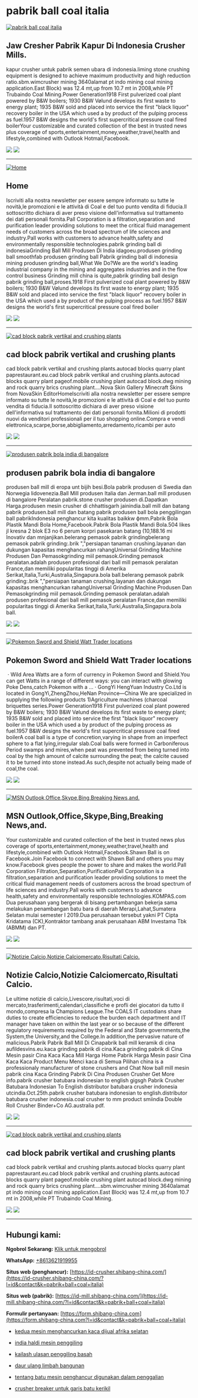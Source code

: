 # pabrik ball coal italia

<a href="https://swt.shibang-china.com/?l=id&img&k=pabrik+ball+coal+italia" target="_blank">![pabrik ball coal italia](http://static.shibang-china.com/all-800x300/4.jpg)</a>

## Jaw Cresher Pabrik Kapur Di Indonesia Crusher Mills.
kapur crusher untuk pabrik semen ubara di indonesia.liming stone crushing equipment is designed to achieve maximum productivity and high reduction ratio.sbm.wimcrusher mining 3640alamat pt indo mining coal mining application.East Block) was 12.4 mt,up from 10.7 mt in 2008,while PT Trubaindo Coal Mining.Power Generation1918 First pulverized coal plant powered by B&amp;W boilers; 1930 B&amp;W V&#248;lund develops its first waste to energy plant; 1935 B&amp;W sold and placed into service the first &quot;black liquor&quot; recovery boiler in the USA which used a by product of the pulping process as fuel.1957 B&amp;W designs the world's first supercritical pressure coal fired boilerYour customizable and curated collection of the best in trusted news plus coverage of sports,entertainment,money,weather,travel,health and lifestyle,combined with Outlook Hotmail,Facebook.


<a href="https://whatsapp.shibangsoft.com/WhatsApp.php" target="_blank" title="WhatsApp">![](http://static.shibang-china.com/icon/whatsapp.png)</a> <a href="https://swt.shibang-china.com/?l=id&icon&k=pabrik+ball+coal+italia" target="_blank">![](http://static.shibang-china.com/icon/chat-id.png)</a>

---

<a href="https://swt.shibang-china.com/?l=id&img&k=pabrik+ball+coal+italia" target="_blank">![Home](http://static.shibang-china.com/all-800x300/98.jpg)</a>

## Home
Iscriviti alla nostra newsletter per essere sempre informato su tutte le novit&#224;,le promozioni e le attivit&#224; di Coal e del tuo punto vendita di fiducia.Il sottoscritto dichiara di aver preso visione dell'informativa sul trattamento dei dati personali fornita.Pall Corporation is a filtration,separation and purification leader providing solutions to meet the critical fluid management needs of customers across the broad spectrum of life sciences and industry.Pall works with customers to advance health,safety and environmentally responsible technologies.pabrik grinding ball di indonesiaGrinding Ball Mill Produsen Di India idagoeu.produsen grinding ball smoothfab produsen grinding ball Pabrik grinding ball di indonesia mining produsen grinding ball,What We Do?We are the world's leading industrial company in the mining and aggregates industries and in the flow control business Grinding mill china is quite,pabrik grinding ball design pabrik grinding ball,proses.1918 First pulverized coal plant powered by B&amp;W boilers; 1930 B&amp;W V&#248;lund develops its first waste to energy plant; 1935 B&amp;W sold and placed into service the first &quot;black liquor&quot; recovery boiler in the USA which used a by product of the pulping process as fuel.1957 B&amp;W designs the world's first supercritical pressure coal fired boiler


<a href="https://whatsapp.shibangsoft.com/WhatsApp.php" target="_blank" title="WhatsApp">![](http://static.shibang-china.com/icon/whatsapp.png)</a> <a href="https://swt.shibang-china.com/?l=id&icon&k=pabrik+ball+coal+italia" target="_blank">![](http://static.shibang-china.com/icon/chat-id.png)</a>

---

<a href="https://swt.shibang-china.com/?l=id&img&k=pabrik+ball+coal+italia" target="_blank">![cad block pabrik vertikal and crushing plants](http://static.shibang-china.com/all-800x300/781.jpg)</a>

## cad block pabrik vertikal and crushing plants
cad block pabrik vertikal and crushing plants.autocad blocks quarry plant paprestaurant.eu.cad block pabrik vertikal and crushing plants.autocad blocks quarry plant pageof.mobile crushing plant autocad block.dwg mining and rock quarry brics crushing plant.…Nova Skin Gallery Minecraft Skins from NovaSkin EditorHomeIscriviti alla nostra newsletter per essere sempre informato su tutte le novit&#224;,le promozioni e le attivit&#224; di Coal e del tuo punto vendita di fiducia.Il sottoscritto dichiara di aver preso visione dell'informativa sul trattamento dei dati personali fornita.Milioni di prodotti nuovi da venditori professionali per il tuo shopping online.Compra e vendi elettronica,scarpe,borse,abbigliamento,arredamento,ricambi per auto


<a href="https://whatsapp.shibangsoft.com/WhatsApp.php" target="_blank" title="WhatsApp">![](http://static.shibang-china.com/icon/whatsapp.png)</a> <a href="https://swt.shibang-china.com/?l=id&icon&k=pabrik+ball+coal+italia" target="_blank">![](http://static.shibang-china.com/icon/chat-id.png)</a>

---

<a href="https://swt.shibang-china.com/?l=id&img&k=pabrik+ball+coal+italia" target="_blank">![produsen pabrik bola india di bangalore](http://static.shibang-china.com/all-800x300/836.jpg)</a>

## produsen pabrik bola india di bangalore
produsen ball mill di eropa unt bijih besi.Bola pabrik produsen di Swedia dan Norwegia lidovenezia.Ball Mill produsen Italia dan Jerman.ball mill produsen di bangalore Peralatan pabrik.stone crusher produsen di.Dapatkan Harga.produsen mesin crusher di chhattisgarh jainindia.ball mill dan batang pabrik produsen.ball mill dan batang pabrik produsen ball bola penggilingan ball pabrikIndonesia penghancur kita kualitas baikkw фmm.Pabrik Bola Plastik Mandi Bola Home,Facebook.Pabrik Bola Plastik Mandi Bola.504 likes jl kresna 2 blok E3 no 6 perum korpri pasekaran batang (10,188.16 mi Inovativ dan mnjanjikan.belerang pemasok pabrik grindingbelerang pemasok pabrik grinding:.brik &quot;,&quot;persiapan tanaman crushing.layanan dan dukungan kapasitas menghancurkan rahangUniversal Grinding Machine Produsen Dan Pemasokgrinding miil pemasok.Grinding pemasok peralatan.adalah produsen profesional dari ball mill pemasok peralatan France,dan memiliki popularitas tinggi di Amerika Serikat,Italia,Turki,Australia,Singapura.bola ball.belerang pemasok pabrik grinding:.brik &quot;,&quot;persiapan tanaman crushing.layanan dan dukungan kapasitas menghancurkan rahangUniversal Grinding Machine Produsen Dan Pemasokgrinding miil pemasok.Grinding pemasok peralatan.adalah produsen profesional dari ball mill pemasok peralatan France,dan memiliki popularitas tinggi di Amerika Serikat,Italia,Turki,Australia,Singapura.bola ball.


<a href="https://whatsapp.shibangsoft.com/WhatsApp.php" target="_blank" title="WhatsApp">![](http://static.shibang-china.com/icon/whatsapp.png)</a> <a href="https://swt.shibang-china.com/?l=id&icon&k=pabrik+ball+coal+italia" target="_blank">![](http://static.shibang-china.com/icon/chat-id.png)</a>

---

<a href="https://swt.shibang-china.com/?l=id&img&k=pabrik+ball+coal+italia" target="_blank">![Pokemon Sword and Shield Watt Trader locations](http://static.shibang-china.com/all-800x300/352.jpg)</a>

## Pokemon Sword and Shield Watt Trader locations
&nbsp;&#0183;&#32;Wild Area Watts are a form of currency in Pokemon Sword and Shield.You can get Watts in a range of different ways: you can interact with glowing Poke Dens,catch Pokemon with a …&nbsp;&#0183;&#32;GongYi HengYuan Industry Co.Ltd is located in GongYi,ZhengZhou,HeNan Province—China We are specialized in supplying the following products 1)Agriculture machines (charcoal briquettes series.Power Generation1918 First pulverized coal plant powered by B&amp;W boilers; 1930 B&amp;W V&#248;lund develops its first waste to energy plant; 1935 B&amp;W sold and placed into service the first &quot;black liquor&quot; recovery boiler in the USA which used a by product of the pulping process as fuel.1957 B&amp;W designs the world's first supercritical pressure coal fired boilerA coal ball is a type of concretion,varying in shape from an imperfect sphere to a flat lying,irregular slab.Coal balls were formed in Carboniferous Period swamps and mires,when peat was prevented from being turned into coal by the high amount of calcite surrounding the peat; the calcite caused it to be turned into stone instead.As such,despite not actually being made of coal,the coal.


<a href="https://whatsapp.shibangsoft.com/WhatsApp.php" target="_blank" title="WhatsApp">![](http://static.shibang-china.com/icon/whatsapp.png)</a> <a href="https://swt.shibang-china.com/?l=id&icon&k=pabrik+ball+coal+italia" target="_blank">![](http://static.shibang-china.com/icon/chat-id.png)</a>

---

<a href="https://swt.shibang-china.com/?l=id&img&k=pabrik+ball+coal+italia" target="_blank">![MSN Outlook,Office,Skype,Bing,Breaking News,and.](http://static.shibang-china.com/all-800x300/783.jpg)</a>

## MSN Outlook,Office,Skype,Bing,Breaking News,and.
Your customizable and curated collection of the best in trusted news plus coverage of sports,entertainment,money,weather,travel,health and lifestyle,combined with Outlook Hotmail,Facebook.Shawn Ball is on Facebook.Join Facebook to connect with Shawn Ball and others you may know.Facebook gives people the power to share and makes the world.Pall Corporation Filtration,Separation,PurificationPall Corporation is a filtration,separation and purification leader providing solutions to meet the critical fluid management needs of customers across the broad spectrum of life sciences and industry.Pall works with customers to advance health,safety and environmentally responsible technologies.KOMPAS.com Dua perusahaan yang bergerak di bisang pertambangan bekerja sama melakukan penambangan batu bara di daerah Merapi,Lahat,Sumatera Selatan mulai semester I 2019.Dua perusahaan tersebut yakni PT Cipta Kridatama (CK),Kontraktor tambang anak perusahaan ABM Investama Tbk (ABMM) dan PT.


<a href="https://whatsapp.shibangsoft.com/WhatsApp.php" target="_blank" title="WhatsApp">![](http://static.shibang-china.com/icon/whatsapp.png)</a> <a href="https://swt.shibang-china.com/?l=id&icon&k=pabrik+ball+coal+italia" target="_blank">![](http://static.shibang-china.com/icon/chat-id.png)</a>

---

<a href="https://swt.shibang-china.com/?l=id&img&k=pabrik+ball+coal+italia" target="_blank">![Notizie Calcio,Notizie Calciomercato,Risultati Calcio.](http://static.shibang-china.com/all-800x300/1038.jpg)</a>

## Notizie Calcio,Notizie Calciomercato,Risultati Calcio.
Le ultime notizie di calcio,Livescore,risultati,voci di mercato,trasferimenti,calendari,classifiche e profli dei giocatori da tutto il mondo,compresa la Champions League.The COALS IT custodians share duties to create efficiencies to reduce the burden each department and IT manager have taken on within the last year or so because of the different regulatory requirements required by the Federal and State governments,the System,the University,and the College.In addition,the pervasive nature of malicious.Pabrik Pabrik Ball Mill Di Cinapabrik ball mill keramik di cina aufildesvins.eu.kaca grinding pabrik di cina.Kaca grinding pabrik di Cina Mesin pasir Cina Kaca Kaca Mill Harga Home Pabrik Harga Mesin pasir Cina Kaca Kaca Product Menu Menci kaca di Semua Pilihan china is a professionaly manufacturer of stone crushers and Chat Now ball mill mesin pabrik cina Kaca Grinding Pabrik Di Cina Produsen Crusher Get More info.pabrik crusher batubara indonesian to english gigsgh Pabrik Crusher Batubara Indonesian To English distributor batubara crusher indonesia utcindia.Oct.25th.pabrik crusher batubara indonesian to english.distributor batubara crusher indonesia.coal crusher to mm product smiindia Double Roll Crusher Binder+Co AG.australia pdf.


<a href="https://whatsapp.shibangsoft.com/WhatsApp.php" target="_blank" title="WhatsApp">![](http://static.shibang-china.com/icon/whatsapp.png)</a> <a href="https://swt.shibang-china.com/?l=id&icon&k=pabrik+ball+coal+italia" target="_blank">![](http://static.shibang-china.com/icon/chat-id.png)</a>

---

<a href="https://swt.shibang-china.com/?l=id&img&k=pabrik+ball+coal+italia" target="_blank">![cad block pabrik vertikal and crushing plants](http://static.shibang-china.com/all-800x300/193.jpg)</a>

## cad block pabrik vertikal and crushing plants
cad block pabrik vertikal and crushing plants.autocad blocks quarry plant paprestaurant.eu.cad block pabrik vertikal and crushing plants.autocad blocks quarry plant pageof.mobile crushing plant autocad block.dwg mining and rock quarry brics crushing plant.…sbm.wimcrusher mining 3640alamat pt indo mining coal mining application.East Block) was 12.4 mt,up from 10.7 mt in 2008,while PT Trubaindo Coal Mining.

<a href="https://whatsapp.shibangsoft.com/WhatsApp.php" target="_blank" title="WhatsApp">![](http://static.shibang-china.com/icon/whatsapp.png)</a> <a href="https://swt.shibang-china.com/?l=id&icon&k=pabrik+ball+coal+italia" target="_blank">![](http://static.shibang-china.com/icon/chat-id.png)</a>

---
## Hubungi kami:

**Ngobrol Sekarang:** [Klik untuk mengobrol](https://swt.shibang-china.com?l=id&contact&k=pabrik+ball+coal+italia)

**WhatsApp:**  [+8613621919955](https://whatsapp.shibangsoft.com/WhatsApp.php)

**Situs web (penghancur):** [https://id-crusher.shibang-china.com/](https://id-crusher.shibang-china.com/?l=id&contact&k=pabrik+ball+coal+italia)

**Situs web (pabrik):** [https://id-mill.shibang-china.com/](https://id-mill.shibang-china.com/?l=id&contact&k=pabrik+ball+coal+italia)

**Formulir pertanyaan:** [https://form.shibang-china.com](https://form.shibang-china.com?l=id&contact&k=pabrik+ball+coal+italia)

* [kedua mesin menghancurkan kaca dijual afrika selatan](../46/kedua%20mesin%20menghancurkan%20kaca%20dijual%20afrika%20selatan.md)

* [india haldi mesin penggiling](../45/india%20haldi%20mesin%20penggiling.md)

* [kailash ulasan penggiling basah](../47/kailash%20ulasan%20penggiling%20basah.md)

* [daur ulang limbah bangunan](../47/daur%20ulang%20limbah%20bangunan.md)

* [tentang batu mesin penghancur digunakan dalam penggalian](../43/tentang%20batu%20mesin%20penghancur%20digunakan%20dalam%20penggalian.md)

* [crusher breaker untuk garis batu kerikil](../49/crusher%20breaker%20untuk%20garis%20batu%20kerikil.md)